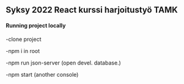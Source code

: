 ## Syksy 2022 React kurssi harjoitustyö TAMK

#### Running project locally

-clone project

-npm i in root

-npm run json-server (open devel. database.)

-npm start (another console)
